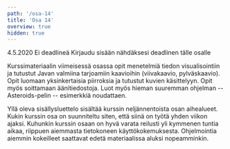```yaml
---
path: '/osa-14'
title: 'Osa 14'
overview: true
hidden: true
---
```


<only-for-course-variant variant="ohja-dl">
  <deadline>4.5.2020</deadline>
</only-for-course-variant>

<only-for-course-variant variant="ohja-nodl">
  <deadline>Ei deadlineä</deadline>
</only-for-course-variant>

<only-for-not-logged-in>
  <deadline>Kirjaudu sisään nähdäksesi deadlinen tälle osalle</deadline>
</only-for-not-logged-in>

Kurssimateriaalin viimeisessä osassa opit menetelmiä tiedon visualisointiin ja tutustut Javan valmiina tarjoamiin kaavioihin (viivakaavio, pylväskaavio). Opit luomaan yksinkertaisia piirroksia ja tutustut kuvien käsittelyyn. Opit myös soittamaan äänitiedostoja. Luot myös hieman suuremman ohjelman -- Asteroids-pelin -- esimerkkiä noudattaen.

<please-login></please-login>

<pages-in-this-section></pages-in-this-section>

Yllä oleva sisällysluettelo sisältää kurssin neljännentoista osan aihealueet. Kukin kurssin osa on suunniteltu siten, että siinä on työtä yhden viikon ajaksi. Kuhunkin kurssin osaan on hyvä varata reilusti yli kymmenen tuntia aikaa, riippuen aiemmasta tietokoneen käyttökokemuksesta. Ohjelmointia aiemmin kokeilleet saattavat edetä materiaalissa aluksi nopeamminkin.

<exercises-in-this-section></exercises-in-this-section>
